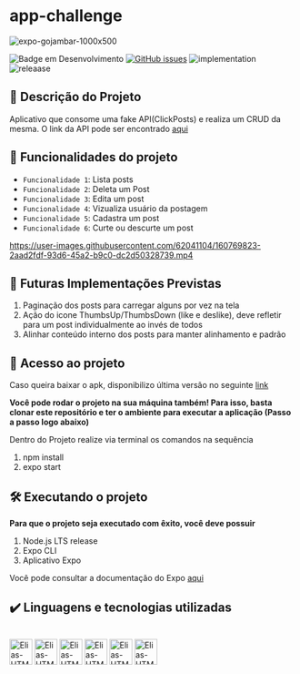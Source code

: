 # app-challenge
![expo-gojambar-1000x500](https://user-images.githubusercontent.com/62041104/160759472-cdf2bf87-1c38-4e86-991e-ff5b7e20e040.png)

![Badge em Desenvolvimento](http://img.shields.io/static/v1?label=STATUS&message=IN%20PROGRESS&color=GREEN&style=for-the-badge)
<a href="https://github.com/Elias0198es/app-challenge/issues"><img alt="GitHub issues" src="https://img.shields.io/github/issues/Elias0198es/app-challenge?style=for-the-badge"></a>
![implementation](http://img.shields.io/static/v1?label=FUTURE%20IMPLEMENTATIONS&message=PAGINATION%20AND%20LAYOUT%20UPGRADE&color=GREEN&style=for-the-badge)
![releaase](http://img.shields.io/static/v1?label=RELEASE%20DATE&message=MARCH%202022&color=GREEN&style=for-the-badge)

## :scroll: Descrição do Projeto

Aplicativo que consome uma fake API(ClickPosts) e realiza um CRUD da mesma. O link da API pode ser encontrado
<a href="https://jsonplaceholder.typicode.com/" target="_blank">aqui</a>
 

## :hammer: Funcionalidades do projeto
- `Funcionalidade 1`: Lista posts
- `Funcionalidade 2`: Deleta um Post
- `Funcionalidade 3`: Edita um post
- `Funcionalidade 4`: Vizualiza usuário da postagem
- `Funcionalidade 5`: Cadastra um post
- `Funcionalidade 6`: Curte ou descurte um post

https://user-images.githubusercontent.com/62041104/160769823-2aad2fdf-93d6-45a2-b9c0-dc2d50328739.mp4

## :rocket: Futuras Implementações Previstas

1. Paginação dos posts para carregar alguns por vez na tela
2. Ação do icone ThumbsUp/ThumbsDown (like e deslike), deve refletir para um post individualmente ao invés de todos
3. Alinhar conteúdo interno dos posts para manter alinhamento e padrão


## 📁 Acesso ao projeto

Caso queira baixar o apk, disponibilizo última versão no seguinte
<a href="https://www.dropbox.com/s/bd10o8w6nhv720v/my-app-ad93839a975940cc981c05e50ffbd916-signed.apk?dl=0" target="_blank">link</a>

**Você pode rodar o projeto na sua máquina também! Para isso, basta clonar este repositório e ter o ambiente para executar a aplicação (Passo a passo logo abaixo)**

Dentro do Projeto realize via terminal os comandos na sequência
1. npm install 
2. expo start 

## 🛠️ Executando o projeto

**Para que o projeto seja executado com êxito, você deve possuir**

1. Node.js LTS release
2. Expo CLI
3. Aplicativo Expo

Você pode consultar a documentação do Expo
<a href="https://docs.expo.dev/get-started/installation/" target="_blank">aqui</a>


## ✔️ Linguagens e tecnologias utilizadas

<div style="display: inline_block">
 <br>
 <img align="center" alt="Elias-HTML" height="45" width="40" src="https://user-images.githubusercontent.com/62041104/160782145-bc93639b-bfa7-46a2-aec1-b6a0e75ad9fa.png">

<img align="center" alt="Elias-HTML" height="45" width="40" src="https://user-images.githubusercontent.com/62041104/160781835-a594031b-5d6a-4e01-9e26-8ae52e1c31c7.png">

<img align="center" alt="Elias-HTML" height="45" width="40" src="https://user-images.githubusercontent.com/62041104/160781907-2257791f-f279-4b04-b918-7f82e0922c55.png">

<img align="center" alt="Elias-HTML" height="45" width="40" src="https://user-images.githubusercontent.com/62041104/160782689-acb63d0e-0d26-4b25-b832-dc3ea2e8bd73.png">

<img align="center" alt="Elias-HTML" height="45" width="40" src="https://user-images.githubusercontent.com/62041104/160782282-6921fae3-1bef-42f5-9d65-6448b2dd3e80.png">

<img align="center" alt="Elias-HTML" height="45" width="40" src="https://user-images.githubusercontent.com/62041104/160783371-478f1615-3bd1-4226-aaba-8dbaa3ccf2e5.png">

</div>



